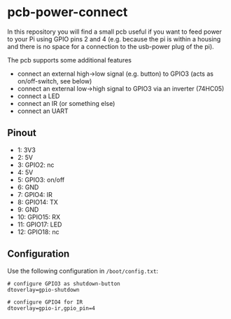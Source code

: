 pcb-power-connect
=================

In this repository you will find a small pcb useful if you
want to feed power to your Pi using GPIO pins 2 and 4 (e.g.
because the pi is within a housing and there is no space for
a connection to the usb-power plug of the pi).

The pcb supports some additional features

  - connect an external high->low signal (e.g. button)
    to GPIO3 (acts as on/off-switch, see below)
  - connect an external low->high signal to GPIO3 via an
    inverter (74HC05)
  - connect a LED
  - connect an IR (or something else)
  - connect an UART
  
 
 Pinout
 ------
 
  -  1: 3V3
  -  2: 5V
  -  3: GPIO2: nc
  -  4: 5V
  -  5: GPIO3: on/off
  -  6: GND
  -  7: GPIO4: IR
  -  8: GPIO14: TX
  -  9: GND
  - 10: GPIO15: RX
  - 11: GPIO17: LED
  - 12: GPIO18: nc
 

Configuration
-------------

Use the following configuration in `/boot/config.txt`:

    # configure GPIO3 as shutdown-button
    dtoverlay=gpio-shutdown
    
    # configure GPIO4 for IR
    dtoverlay=gpio-ir,gpio_pin=4

